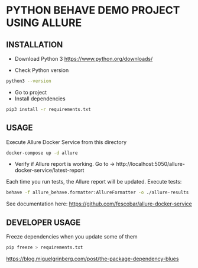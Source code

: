# PYTHON BEHAVE DEMO PROJECT USING ALLURE

## INSTALLATION
- Download Python 3
https://www.python.org/downloads/

- Check Python version
```sh
python3 --version
```
- Go to project
- Install dependencies

```sh
pip3 install -r requirements.txt
 ```

## USAGE
Execute Allure Docker Service from this directory
```sh
docker-compose up -d allure
```

- Verify if Allure report is working. Go to -> http://localhost:5050/allure-docker-service/latest-report

Each time you run tests, the Allure report will be updated.
Execute tests:
```sh
behave -f allure_behave.formatter:AllureFormatter -o ./allure-results
```

See documentation here: https://github.com/fescobar/allure-docker-service


## DEVELOPER USAGE
Freeze dependencies when you update some of them
```sh
pip freeze > requirements.txt
```
https://blog.miguelgrinberg.com/post/the-package-dependency-blues
